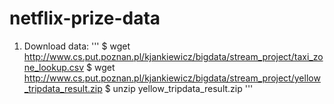 # netflix-prize-data

1. Download data:
'''
$ wget http://www.cs.put.poznan.pl/kjankiewicz/bigdata/stream_project/taxi_zone_lookup.csv
$ wget http://www.cs.put.poznan.pl/kjankiewicz/bigdata/stream_project/yellow_tripdata_result.zip
$ unzip yellow_tripdata_result.zip
'''
